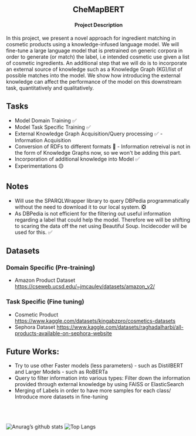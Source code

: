 <h2>
  <p align='center'>
    CheMapBERT
  </p>
</h2>

<h4 align='center'> Project Description </h4> 
In this project, we present a novel approach for ingredient matching in cosmetic products using a knowledge-infused language model. We will fine-tune a large language model that is pretrained on generic corpora in order to generate (or match) the label, i.e intended cosmetic use given a list of cosmetic ingredients. An additional step that we will do is to incorporate an external source of knowledge such as a Knowledge Graph (KG)/list of possible matches into the model. We show how introducing the external knowledge can affect the performance of the model on this downstream task, quantitatively and qualitatively.
<br>

## Tasks
  * Model Domain Training :white_check_mark: 
  * Model Task Specific Training :white_check_mark:
  * External Knowledge Graph Acquisition/Query processing :white_check_mark: - Information Acquisition
  * Conversion of RDFs to different formats 🔴 - Information retreival is not in the form of Knowledge Graphs now, so we won't be adding this part.  
  * Incorporation of additional knowledge into Model :white_check_mark:
  * Experimentations :yellow_circle:

## Notes
  * Will use the SPARQLWrapper library to query DBPedia programmatically without the need to download it to our local system. ❎
  * As DBPedia is not efficient for the filtering out useful information regarding a label that could help the model. Therefore we will be shifting to scaring the data off the net using Beautiful Soup. Incidecoder will be used for this. :white_check_mark:
      
## Datasets
### Domain Specific (Pre-training)
  * Amazon Product Dataset
        https://cseweb.ucsd.edu/~jmcauley/datasets/amazon_v2/
### Task Specific (Fine tuning) 
  * Cosmetic Product
        https://www.kaggle.com/datasets/kingabzpro/cosmetics-datasets
  * Sephora Dataset 
        https://www.kaggle.com/datasets/raghadalharbi/all-products-available-on-sephora-website
    
## Future Works:
* Try to use other Faster models (less parameters) - such as DistilBERT and Larger Models - such as RoBERTa
* Query to filter information into various types: Filter down the information provided through external knowledge by using FAISS or ElasticSearch
* Merging of Labels in order to have more samples for each class/ Introduce more datasets in fine-tuning

<br><br><br>
![Anurag’s github stats](https://github-readme-stats.vercel.app/api?username=Anshumaan-Chauhan02)
![Top Langs](https://github-readme-stats.vercel.app/api/top-langs/?username=Anshumaan-Chauhan02&layout=compact)
